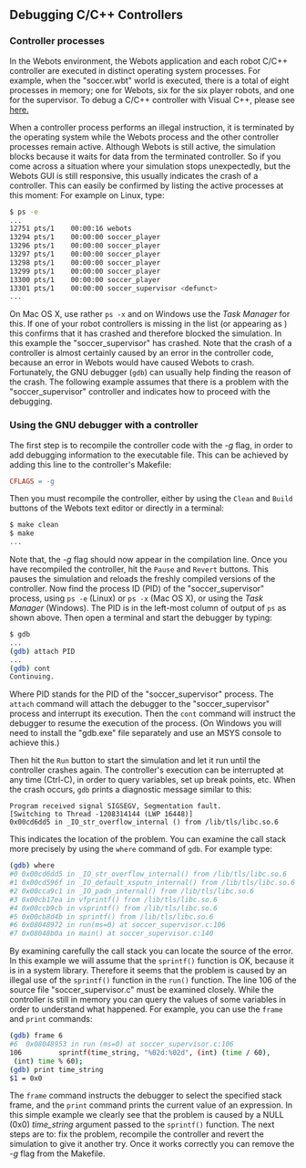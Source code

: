 ## Debugging C/C++ Controllers

### Controller processes

In the Webots environment, the Webots application and each robot C/C++
controller are executed in distinct operating system processes. For example,
when the "soccer.wbt" world is executed, there is a total of eight processes in
memory; one for Webots, six for the six player robots, and one for the
supervisor. To debug a C/C++ controller with Visual C++, please see
[here.](using-visual-cpp-with-webots.md)

When a controller process performs an illegal instruction, it is terminated by
the operating system while the Webots process and the other controller processes
remain active. Although Webots is still active, the simulation blocks because it
waits for data from the terminated controller. So if you come across a situation
where your simulation stops unexpectedly, but the Webots GUI is still
responsive, this usually indicates the crash of a controller. This can easily be
confirmed by listing the active processes at this moment: For example on Linux,
type:

```bash
$ ps -e
...
12751 pts/1    00:00:16 webots
13294 pts/1    00:00:00 soccer_player
13296 pts/1    00:00:00 soccer_player
13297 pts/1    00:00:00 soccer_player
13298 pts/1    00:00:00 soccer_player
13299 pts/1    00:00:00 soccer_player
13300 pts/1    00:00:00 soccer_player
13301 pts/1    00:00:00 soccer_supervisor <defunct>
...
```

On Mac OS X, use rather `ps -x` and on Windows use the *Task Manager* for this.
If one of your robot controllers is missing in the list (or appearing as
*<defunct>*) this confirms that it has crashed and therefore blocked the
simulation. In this example the "soccer\_supervisor" has crashed. Note that the
crash of a controller is almost certainly caused by an error in the controller
code, because an error in Webots would have caused Webots to crash. Fortunately,
the GNU debugger (`gdb`) can usually help finding the reason of the crash. The
following example assumes that there is a problem with the "soccer\_supervisor"
controller and indicates how to proceed with the debugging.

### Using the GNU debugger with a controller

The first step is to recompile the controller code with the *-g* flag, in order
to add debugging information to the executable file. This can be achieved by
adding this line to the controller's Makefile:

```makefile
CFLAGS = -g
```

Then you must recompile the controller, either by using the `Clean` and `Build`
buttons of the Webots text editor or directly in a terminal:

```bash
$ make clean
$ make
...
```

Note that, the *-g* flag should now appear in the compilation line. Once you
have recompiled the controller, hit the `Pause` and `Revert` buttons. This
pauses the simulation and reloads the freshly compiled versions of the
controller. Now find the process ID (PID) of the "soccer\_supervisor" process,
using `ps -e` (Linux) or `ps -x` (Mac OS X), or using the *Task Manager*
(Windows). The PID is in the left-most column of output of `ps` as shown above.
Then open a terminal and start the debugger by typing:

```bash
$ gdb
...
(gdb) attach PID
...
(gdb) cont
Continuing.
```

Where PID stands for the PID of the "soccer\_supervisor" process. The `attach`
command will attach the debugger to the "soccer\_supervisor" process and
interrupt its execution. Then the `cont` command will instruct the debugger to
resume the execution of the process. (On Windows you will need to install the
"gdb.exe" file separately and use an MSYS console to achieve this.)

Then hit the `Run` button to start the simulation and let it run until the
controller crashes again. The controller's execution can be interrupted at any
time (Ctrl-C), in order to query variables, set up break points, etc. When the
crash occurs, `gdb` prints a diagnostic message similar to this:

```
Program received signal SIGSEGV, Segmentation fault.
[Switching to Thread -1208314144 (LWP 16448)]
0x00cd6dd5 in _IO_str_overflow_internal () from /lib/tls/libc.so.6
```

This indicates the location of the problem. You can examine the call stack more
precisely by using the `where` command of `gdb`. For example type:

```bash
(gdb) where
#0 0x00cd6dd5 in _IO_str_overflow_internal() from /lib/tls/libc.so.6
#1 0x00cd596f in _IO_default_xsputn_internal() from /lib/tls/libc.so.6
#2 0x00cca9c1 in _IO_padn_internal() from /lib/tls/libc.so.6
#3 0x00cb17ea in vfprintf() from /lib/tls/libc.so.6
#4 0x00ccb9cb in vsprintf() from /lib/tls/libc.so.6
#5 0x00cb8d4b in sprintf() from /lib/tls/libc.so.6
#6 0x08048972 in run(ms=0) at soccer_supervisor.c:106
#7 0x08048b0a in main() at soccer_supervisor.c:140
```

By examining carefully the call stack you can locate the source of the error. In
this example we will assume that the `sprintf()` function is OK, because it is
in a system library. Therefore it seems that the problem is caused by an illegal
use of the `sprintf()` function in the `run()` function. The line 106 of the
source file "soccer\_supervisor.c" must be examined closely. While the
controller is still in memory you can query the values of some variables in
order to understand what happened. For example, you can use the `frame` and
`print` commands:

```bash
(gdb) frame 6
#6  0x08048953 in run (ms=0) at soccer_supervisor.c:106
106         sprintf(time_string, "%02d:%02d", (int) (time / 60),
 (int) time % 60);
(gdb) print time_string
$1 = 0x0
```

The `frame` command instructs the debugger to select the specified stack frame,
and the `print` command prints the current value of an expression. In this
simple example we clearly see that the problem is caused by a NULL (0x0)
*time\_string* argument passed to the `sprintf()` function. The next steps are
to: fix the problem, recompile the controller and revert the simulation to give
it another try. Once it works correctly you can remove the *-g* flag from the
Makefile.
